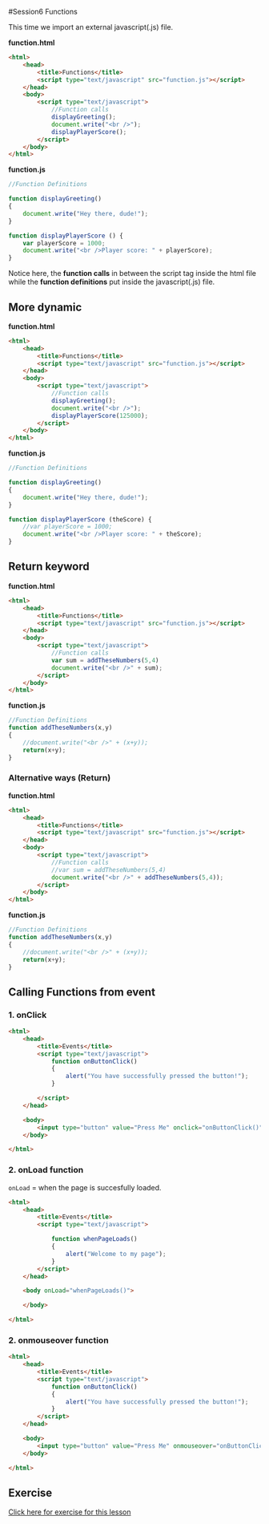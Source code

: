 #Session6 Functions

This time we import an external javascript(.js) file. 

**function.html**
```html
<html>
	<head>
		<title>Functions</title>
		<script type="text/javascript" src="function.js"></script>
	</head>
	<body>
		<script type="text/javascript">
			//Function calls
			displayGreeting();
			document.write("<br />");
			displayPlayerScore();
		</script>
	</body>
</html>
```

**function.js**
```javascript
//Function Definitions 

function displayGreeting()
{
	document.write("Hey there, dude!");
}

function displayPlayerScore () {
	var playerScore = 1000;
	document.write("<br />Player score: " + playerScore);
}
```

Notice here, the **function calls** in between the script tag inside the html file while the **function definitions** put inside the javascript(.js) file. 


## More dynamic 

**function.html**
```html
<html>
	<head>
		<title>Functions</title>
		<script type="text/javascript" src="function.js"></script>
	</head>
	<body>
		<script type="text/javascript">
			//Function calls
			displayGreeting();
			document.write("<br />");
			displayPlayerScore(125000);
		</script>
	</body>
</html>
```

**function.js**
```javascript
//Function Definitions 

function displayGreeting()
{
	document.write("Hey there, dude!");
}

function displayPlayerScore (theScore) {
	//var playerScore = 1000;
	document.write("<br />Player score: " + theScore);
}
```

## Return keyword

**function.html**
```html
<html>
	<head>
		<title>Functions</title>
		<script type="text/javascript" src="function.js"></script>
	</head>
	<body>
		<script type="text/javascript">
			//Function calls
			var sum = addTheseNumbers(5,4)
			document.write("<br />" + sum);
		</script>
	</body>
</html>
```

**function.js**
```javascript
//Function Definitions 
function addTheseNumbers(x,y)
{
	//document.write("<br />" + (x+y));
	return(x+y);
}
```

### Alternative ways (Return)


**function.html**
```html
<html>
	<head>
		<title>Functions</title>
		<script type="text/javascript" src="function.js"></script>
	</head>
	<body>
		<script type="text/javascript">
			//Function calls
			//var sum = addTheseNumbers(5,4)
			document.write("<br />" + addTheseNumbers(5,4));
		</script>
	</body>
</html>
```

**function.js**
```javascript
//Function Definitions 
function addTheseNumbers(x,y)
{
	//document.write("<br />" + (x+y));
	return(x+y);
}
```

## Calling Functions from event

### 1. onClick 

```html
<html>
	<head>
		<title>Events</title>
		<script type="text/javascript">
			function onButtonClick()
			{
				alert("You have successfully pressed the button!");
			}

		</script>
	</head>

	<body>
		<input type="button" value="Press Me" onclick="onButtonClick()"/> 
	</body>

</html>
```

### 2. onLoad function

`onLoad` = when the page is succesfully loaded. 

```html
<html>
	<head>
		<title>Events</title>
		<script type="text/javascript">

			function whenPageLoads()
			{
				alert("Welcome to my page");
			}
		</script>
	</head>

	<body onLoad="whenPageLoads()">

	</body>

</html>
```

### 2. onmouseover function


```html
<html>
	<head>
		<title>Events</title>
		<script type="text/javascript">
			function onButtonClick()
			{
				alert("You have successfully pressed the button!");
			}
		</script>
	</head>

	<body>
		<input type="button" value="Press Me" onmouseover="onButtonClick()"/> 
	</body>

</html>
```


## Exercise 
[Click here for exercise for this lesson]()